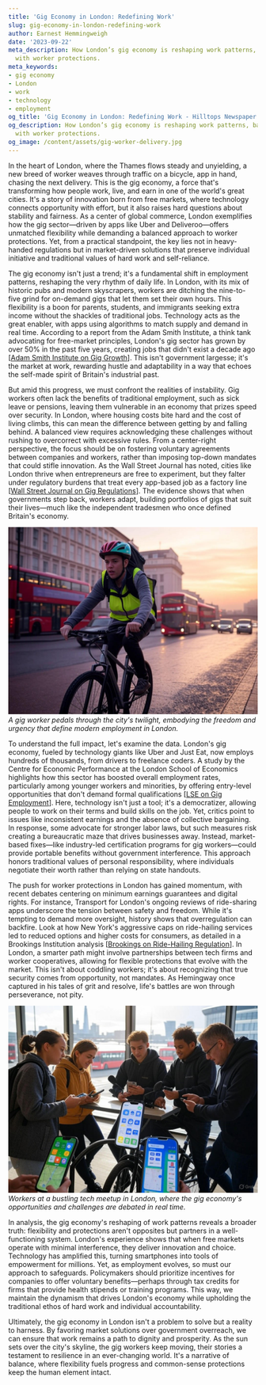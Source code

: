 ```yaml
---
title: 'Gig Economy in London: Redefining Work'
slug: gig-economy-in-london-redefining-work
author: Earnest Hemmingweigh
date: '2023-09-22'
meta_description: How London’s gig economy is reshaping work patterns, balancing flexibility
  with worker protections.
meta_keywords:
- gig economy
- London
- work
- technology
- employment
og_title: 'Gig Economy in London: Redefining Work - Hilltops Newspaper'
og_description: How London’s gig economy is reshaping work patterns, balancing flexibility
  with worker protections.
og_image: /content/assets/gig-worker-delivery.jpg
---
```



In the heart of London, where the Thames flows steady and unyielding, a new breed of worker weaves through traffic on a bicycle, app in hand, chasing the next delivery. This is the gig economy, a force that's transforming how people work, live, and earn in one of the world's great cities. It's a story of innovation born from free markets, where technology connects opportunity with effort, but it also raises hard questions about stability and fairness. As a center of global commerce, London exemplifies how the gig sector—driven by apps like Uber and Deliveroo—offers unmatched flexibility while demanding a balanced approach to worker protections. Yet, from a practical standpoint, the key lies not in heavy-handed regulations but in market-driven solutions that preserve individual initiative and traditional values of hard work and self-reliance.

The gig economy isn't just a trend; it's a fundamental shift in employment patterns, reshaping the very rhythm of daily life. In London, with its mix of historic pubs and modern skyscrapers, workers are ditching the nine-to-five grind for on-demand gigs that let them set their own hours. This flexibility is a boon for parents, students, and immigrants seeking extra income without the shackles of traditional jobs. Technology acts as the great enabler, with apps using algorithms to match supply and demand in real time. According to a report from the Adam Smith Institute, a think tank advocating for free-market principles, London's gig sector has grown by over 50% in the past five years, creating jobs that didn't exist a decade ago [[Adam Smith Institute on Gig Growth](https://www.adamsmith.org/reports/gig-economy-london)]. This isn't government largesse; it's the market at work, rewarding hustle and adaptability in a way that echoes the self-made spirit of Britain's industrial past.

But amid this progress, we must confront the realities of instability. Gig workers often lack the benefits of traditional employment, such as sick leave or pensions, leaving them vulnerable in an economy that prizes speed over security. In London, where housing costs bite hard and the cost of living climbs, this can mean the difference between getting by and falling behind. A balanced view requires acknowledging these challenges without rushing to overcorrect with excessive rules. From a center-right perspective, the focus should be on fostering voluntary agreements between companies and workers, rather than imposing top-down mandates that could stifle innovation. As the Wall Street Journal has noted, cities like London thrive when entrepreneurs are free to experiment, but they falter under regulatory burdens that treat every app-based job as a factory line [[Wall Street Journal on Gig Regulations](https://www.wsj.com/articles/london-gig-economy-balance)]. The evidence shows that when governments step back, workers adapt, building portfolios of gigs that suit their lives—much like the independent tradesmen who once defined Britain's economy.

![A delivery cyclist navigating London's bustling streets at dusk](/content/assets/london-gig-cyclist-dusk.jpg)  
*A gig worker pedals through the city's twilight, embodying the freedom and urgency that define modern employment in London.*

To understand the full impact, let's examine the data. London's gig economy, fueled by technology giants like Uber and Just Eat, now employs hundreds of thousands, from drivers to freelance coders. A study by the Centre for Economic Performance at the London School of Economics highlights how this sector has boosted overall employment rates, particularly among younger workers and minorities, by offering entry-level opportunities that don't demand formal qualifications [[LSE on Gig Employment](https://www.lse.ac.uk/centre-economic-performance/reports/gig-work-london)]. Here, technology isn't just a tool; it's a democratizer, allowing people to work on their terms and build skills on the job. Yet, critics point to issues like inconsistent earnings and the absence of collective bargaining. In response, some advocate for stronger labor laws, but such measures risk creating a bureaucratic maze that drives businesses away. Instead, market-based fixes—like industry-led certification programs for gig workers—could provide portable benefits without government interference. This approach honors traditional values of personal responsibility, where individuals negotiate their worth rather than relying on state handouts.

The push for worker protections in London has gained momentum, with recent debates centering on minimum earnings guarantees and digital rights. For instance, Transport for London's ongoing reviews of ride-sharing apps underscore the tension between safety and freedom. While it's tempting to demand more oversight, history shows that overregulation can backfire. Look at how New York's aggressive caps on ride-hailing services led to reduced options and higher costs for consumers, as detailed in a Brookings Institution analysis [[Brookings on Ride-Hailing Regulation](https://www.brookings.edu/reports/nyc-gig-economy-impact)]. In London, a smarter path might involve partnerships between tech firms and worker cooperatives, allowing for flexible protections that evolve with the market. This isn't about coddling workers; it's about recognizing that true security comes from opportunity, not mandates. As Hemingway once captured in his tales of grit and resolve, life's battles are won through perseverance, not pity.

![Gig workers gathered at a London tech hub, discussing apps on their phones](/content/assets/london-gig-workers-hub.jpg)  
*Workers at a bustling tech meetup in London, where the gig economy's opportunities and challenges are debated in real time.*

In analysis, the gig economy's reshaping of work patterns reveals a broader truth: flexibility and protections aren't opposites but partners in a well-functioning system. London's experience shows that when free markets operate with minimal interference, they deliver innovation and choice. Technology has amplified this, turning smartphones into tools of empowerment for millions. Yet, as employment evolves, so must our approach to safeguards. Policymakers should prioritize incentives for companies to offer voluntary benefits—perhaps through tax credits for firms that provide health stipends or training programs. This way, we maintain the dynamism that drives London's economy while upholding the traditional ethos of hard work and individual accountability.

Ultimately, the gig economy in London isn't a problem to solve but a reality to harness. By favoring market solutions over government overreach, we can ensure that work remains a path to dignity and prosperity. As the sun sets over the city's skyline, the gig workers keep moving, their stories a testament to resilience in an ever-changing world. It's a narrative of balance, where flexibility fuels progress and common-sense protections keep the human element intact.